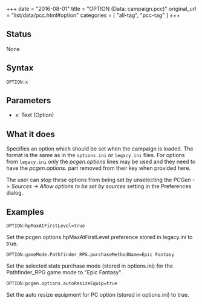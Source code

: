 +++
date = "2016-08-01"
title = "OPTION (Data: campaign.pcc)"
original_url = "list/data/pcc.html#option"
categories = [ "all-tag", "pcc-tag" ]
+++

## Status

None

## Syntax

`OPTION:x`

## Parameters

-   x: Text (Option)



What it does
------------

Specifies an option which should be set when the campaign is loaded. The
format is the same as in the `options.ini` or `legacy.ini` files. For
options from `legacy.ini` only the *pcgen.options* lines may be used and
they need to have the *pcgen.options.* part removed from their key when
provided here.

The user can stop these options from being set by unselecting the *PCGen
-&gt; Sources -&gt; Allow options to be set by sources* setting in the
Preferences dialog.

Examples
--------

`OPTION:hpMaxAtFirstLevel=true`

Set the pcgen.options.hpMaxAtFirstLevel preference stored in legacy.ini
to true.

`OPTION:gameMode.Pathfinder_RPG.purchaseMethodName=Epic Fantasy`

Set the selected stats purchase mode (stored in options.ini) for the
Pathfinder\_RPG game mode to "Epic Fantasy".

`OPTION:pcgen.options.autoResizeEquip=true`

Set the auto resize equipment for PC option (stored in options.ini) to
true.

